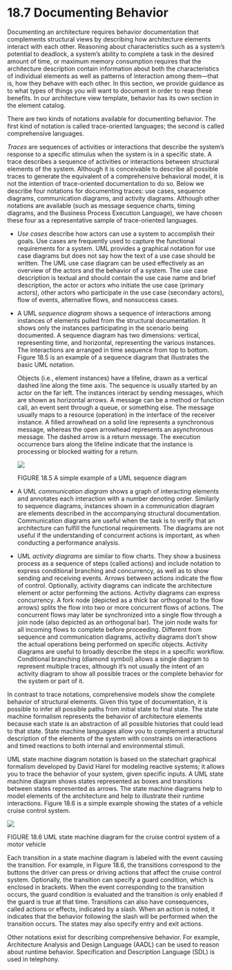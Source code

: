 18.7 Documenting Behavior
===

Documenting an architecture requires behavior documentation that complements structural views by describing how architecture elements interact with each other. Reasoning about characteristics such as a system’s potential to deadlock, a system’s ability to complete a task in the desired amount of time, or maximum memory consumption requires that the architecture description contain information about both the characteristics of individual elements as well as patterns of interaction among them—that is, how they behave with each other. In this section, we provide guidance as to what types of things you will want to document in order to reap these benefits. In our architecture view template, behavior has its own section in the element catalog.

There are two kinds of notations available for documenting behavior. The first kind of notation is called trace-oriented languages; the second is called comprehensive languages.

_Traces_ are sequences of activities or interactions that describe the system’s response to a specific stimulus when the system is in a specific state. A trace describes a sequence of activities or interactions between structural elements of the system. Although it is conceivable to describe all possible traces to generate the equivalent of a comprehensive behavioral model, it is not the intention of trace-oriented documentation to do so. Below we describe four notations for documenting traces: use cases, sequence diagrams, communication diagrams, and activity diagrams. Although other notations are available (such as message sequence charts, timing diagrams, and the Business Process Execution Language), we have chosen these four as a representative sample of trace-oriented languages.

* _Use cases_ describe how actors can use a system to accomplish their goals. Use cases are frequently used to capture the functional requirements for a system. UML provides a graphical notation for use case diagrams but does not say how the text of a use case should be written. The UML use case diagram can be used effectively as an overview of the actors and the behavior of a system. The use case description is textual and should contain the use case name and brief description, the actor or actors who initiate the use case (primary actors), other actors who participate in the use case (secondary actors), flow of events, alternative flows, and nonsuccess cases.

* A UML _sequence diagram_ shows a sequence of interactions among instances of elements pulled from the structural documentation. It shows only the instances participating in the scenario being documented. A sequence diagram has two dimensions: vertical, representing time, and horizontal, representing the various instances. The interactions are arranged in time sequence from top to bottom. Figure 18.5 is an example of a sequence diagram that illustrates the basic UML notation.

  Objects (i.e., element instances) have a lifeline, drawn as a vertical dashed line along the time axis. The sequence is usually started by an actor on the far left. The instances interact by sending messages, which are shown as horizontal arrows. A message can be a method or function call, an event sent through a queue, or something else. The message usually maps to a resource (operation) in the interface of the receiver instance. A filled arrowhead on a solid line represents a synchronous message, whereas the open arrowhead represents an asynchronous message. The dashed arrow is a return message. The execution occurrence bars along the lifeline indicate that the instance is processing or blocked waiting for a return.

  ![](fig.18.5)

  FIGURE 18.5 A simple example of a UML sequence diagram

* A UML _communication diagram_ shows a graph of interacting elements and annotates each interaction with a number denoting order. Similarly to sequence diagrams, instances shown in a communication diagram are elements described in the accompanying structural documentation. Communication diagrams are useful when the task is to verify that an architecture can fulfill the functional requirements. The diagrams are not useful if the understanding of concurrent actions is important, as when conducting a performance analysis.

* UML _activity diagrams_ are similar to flow charts. They show a business process as a sequence of steps (called actions) and include notation to express conditional branching and concurrency, as well as to show sending and receiving events. Arrows between actions indicate the flow of control. Optionally, activity diagrams can indicate the architecture element or actor performing the actions. Activity diagrams can express concurrency. A fork node (depicted as a thick bar orthogonal to the flow arrows) splits the flow into two or more concurrent flows of actions. The concurrent flows may later be synchronized into a single flow through a join node (also depicted as an orthogonal bar). The join node waits for all incoming flows to complete before proceeding. Different from sequence and communication diagrams, activity diagrams don’t show the actual operations being performed on specific objects. Activity diagrams are useful to broadly describe the steps in a specific workflow. Conditional branching (diamond symbol) allows a single diagram to represent multiple traces, although it’s not usually the intent of an activity diagram to show all possible traces or the complete behavior for the system or part of it.

In contrast to trace notations, comprehensive models show the complete behavior of structural elements. Given this type of documentation, it is possible to infer all possible paths from initial state to final state. The state machine formalism represents the behavior of architecture elements because each state is an abstraction of all possible histories that could lead to that state. State machine languages allow you to complement a structural description of the elements of the system with constraints on interactions and timed reactions to both internal and environmental stimuli.

UML state machine diagram notation is based on the statechart graphical formalism developed by David Harel for modeling reactive systems; it allows you to trace the behavior of your system, given specific inputs. A UML state machine diagram shows states represented as boxes and transitions between states represented as arrows. The state machine diagrams help to model elements of the architecture and help to illustrate their runtime interactions. Figure 18.6 is a simple example showing the states of a vehicle cruise control system.

![](fig.18.6)

FIGURE 18.6 UML state machine diagram for the cruise control system of a motor vehicle

Each transition in a state machine diagram is labeled with the event causing the transition. For example, in Figure 18.6, the transitions correspond to the buttons the driver can press or driving actions that affect the cruise control system. Optionally, the transition can specify a guard condition, which is enclosed in brackets. When the event corresponding to the transition occurs, the guard condition is evaluated and the transition is only enabled if the guard is true at that time. Transitions can also have consequences, called actions or effects, indicated by a slash. When an action is noted, it indicates that the behavior following the slash will be performed when the transition occurs. The states may also specify entry and exit actions.

Other notations exist for describing comprehensive behavior. For example, Architecture Analysis and Design Language (AADL) can be used to reason about runtime behavior. Specification and Description Language (SDL) is used in telephony.
